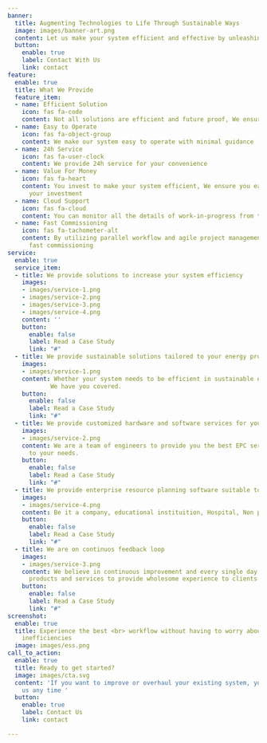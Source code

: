 ```yaml
---
banner:
  title: Augmenting Technologies to Life Through Sustainable Ways
  image: images/banner-art.png
  content: Let us make your system efficient and effective by unleashing proper technologies
  button:
    enable: true
    label: Contact With Us
    link: contact
feature:
  enable: true
  title: What We Provide
  feature_item:
  - name: Efficient Solution
    icon: fas fa-code
    content: Not all solutions are efficient and future proof, We ensure both
  - name: Easy to Operate
    icon: fas fa-object-group
    content: We make our system easy to operate with minimal guidance
  - name: 24h Service
    icon: fas fa-user-clock
    content: We provide 24h service for your convenience
  - name: Value For Money
    icon: fas fa-heart
    content: You invest to make your system efficient, We ensure you earn more than
      your investment
  - name: Cloud Support
    icon: fas fa-cloud
    content: You can monitor all the details of work-in-progress from the cloud
  - name: Fast Commissioning
    icon: fas fa-tachometer-alt
    content: By utilizing parallel workflow and agile project management, We ensure
      fast commissioning
service:
  enable: true
  service_item:
  - title: We provide solutions to increase your system efficiency
    images:
    - images/service-1.png
    - images/service-2.png
    - images/service-3.png
    - images/service-4.png
    content: ''
    button:
      enable: false
      label: Read a Case Study
      link: "#"
  - title: We provide sustainable solutions tailored to your energy problem
    images:
    - images/service-1.png
    content: Whether your system needs to be efficient in sustainable energy generation, storage or usage, 
            We have you covered.
    button:
      enable: false
      label: Read a Case Study
      link: "#"
  - title: We provide customized hardware and software services for your system needs
    images:
    - images/service-2.png
    content: We are a team of engineers to provide you the best EPC service according
      to your needs.
    button:
      enable: false
      label: Read a Case Study
      link: "#"
  - title: We provide enterprise resource planning software suitable to your system/ organization requirements.
    images:
    - images/service-4.png
    content: Be it a company, educational instituition, Hospital, Non profit; We provide customized ERP solutions.
    button:
      enable: false
      label: Read a Case Study
      link: "#"
  - title: We are on continuos feedback loop
    images:
    - images/service-3.png
    content: We believe in continuous improvement and every single day we are improving our
      products and services to provide wholesome experience to clients.
    button:
      enable: false
      label: Read a Case Study
      link: "#"
screenshot:
  enable: true
  title: Experience the best <br> workflow without having to worry about your system
    inefficiencies
  image: images/ess.png
call_to_action:
  enable: true
  title: Ready to get started?
  image: images/cta.svg
  content: 'If you want to improve or overhaul your existing system, you can contact
    us any time '
  button:
    enable: true
    label: Contact Us
    link: contact

---
```

